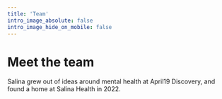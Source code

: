 ```yaml
---
title: 'Team'
intro_image_absolute: false
intro_image_hide_on_mobile: false
---
```


# Meet the team

Salina grew out of ideas around mental health at April19 Discovery, and found a home at Salina Health in 2022.
